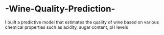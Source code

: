# -Wine-Quality-Prediction-
I built a predictive model that estimates the quality of wine based on various chemical properties such as acidity, sugar content, pH levels
